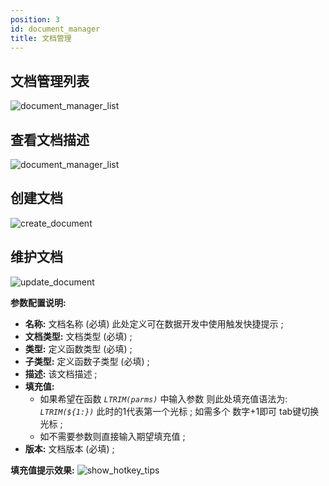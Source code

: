 ```yaml
---
position: 3
id: document_manager
title: 文档管理
---
```



## 文档管理列表

![document_manager_list](http://www.aiwenmo.com/dinky/docs/test/zczx01.jpg)

## 查看文档描述

![document_manager_list](http://www.aiwenmo.com/dinky/docs/test/zczx02.jpg)

## 创建文档

![create_document](http://www.aiwenmo.com/dinky/docs/test/zczx03.jpg)

## 维护文档

![update_document](http://www.aiwenmo.com/dinky/docs/test/zczx04.jpg)

**参数配置说明:**

- **名称:** 文档名称 (必填) 此处定义可在数据开发中使用触发快捷提示 ;
- **文档类型:** 文档类型 (必填) ;
- **类型:** 定义函数类型 (必填) ;
- **子类型:** 定义函数子类型 (必填) ;
- **描述:** 该文档描述  ;
- **填充值:**
  - 如果希望在函数 _`LTRIM(parms)`_ 中输入参数 则此处填充值语法为: _`LTRIM(${1:})`_  此时的1代表第一个光标 ; 如需多个 数字+1即可 tab键切换光标 ;
  - 如不需要参数则直接输入期望填充值 ;
- **版本:** 文档版本 (必填) ;

**填充值提示效果:**
![show_hotkey_tips](http://www.aiwenmo.com/dinky/docs/zh-CN/administrator_guide/register_center/document_manager/show_hotkey_tips.png)
